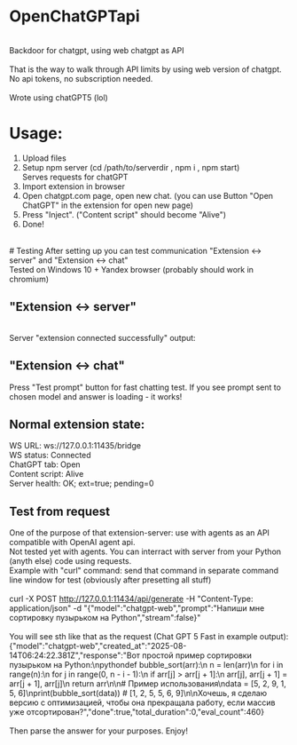 # OpenChatGPTapi<br>
<br>
Backdoor for chatgpt, using web chatgpt as API<br>
<br>
That is the way to walk through API limits by using web version of chatgpt.<br>
No api tokens, no subscription needed.<br>
<br>
Wrote using chatGPT5 (lol)<br>

# Usage:
1) Upload files<br>
2) Setup npm server (cd /path/to/serverdir , npm i , npm start)<br>
Serves requests for chatGPT<br>
3) Import extension in browser<br>
4) Open chatgpt.com page, open new chat. (you can use Button "Open ChatGPT" in the extension for open new page)<br>
5) Press "Inject". ("Content script" should become "Alive") <br>
6) Done! <br>
<br>
# Testing
After setting up you can test communication "Extension <-> server" and "Extension <-> chat"<br>
Tested on Windows 10 + Yandex browser (probably should work in chromium)<br>

## "Extension <-> server"
<br>
Server "extension connected successfully" output:<br>

## "Extension <-> chat"<br>
Press "Test prompt" button for fast chatting test. If you see prompt sent to chosen model and answer is loading - it works!<br>

## Normal extension state:<br>
WS URL: ws://127.0.0.1:11435/bridge<br>
WS status: Connected<br>
ChatGPT tab: Open<br>
Content script: Alive<br>
Server health: OK; ext=true; pending=0<br>

## Test from request<br>
One of the purpose of that extension-server: use with agents as an API compatible with OpenAI agent api.<br>
Not tested yet with agents. You can interract with server from your Python (anyth else) code using requests.<br> 
Example with "curl" command: send that command in separate command line window for test (obviously after presetting all stuff)<br>
<br>
curl -X POST http://127.0.0.1:11434/api/generate -H "Content-Type: application/json" -d "{\"model\":\"chatgpt-web\",\"prompt\":\"Напиши мне сортировку пузырьком на Python\",\"stream\":false}"<br>
<br>
You will see sth like that as the request (Chat GPT 5 Fast in example output):<br>
{"model":"chatgpt-web","created_at":"2025-08-14T06:24:22.381Z","response":"Вот простой пример сортировки пузырьком на Python:\npythondef bubble_sort(arr):\n    n = len(arr)\n    for i in range(n):\n        for j in range(0, n - i - 1):\n            if arr[j] > arr[j + 1]:\n                arr[j], arr[j + 1] = arr[j + 1], arr[j]\n    return arr\n\n# Пример использования\ndata = [5, 2, 9, 1, 5, 6]\nprint(bubble_sort(data))  # [1, 2, 5, 5, 6, 9]\n\nХочешь, я сделаю версию с оптимизацией, чтобы она прекращала работу, если массив уже отсортирован?","done":true,"total_duration":0,"eval_count":460}<br>
<br>
Then parse the answer for your purposes. Enjoy!<br>



